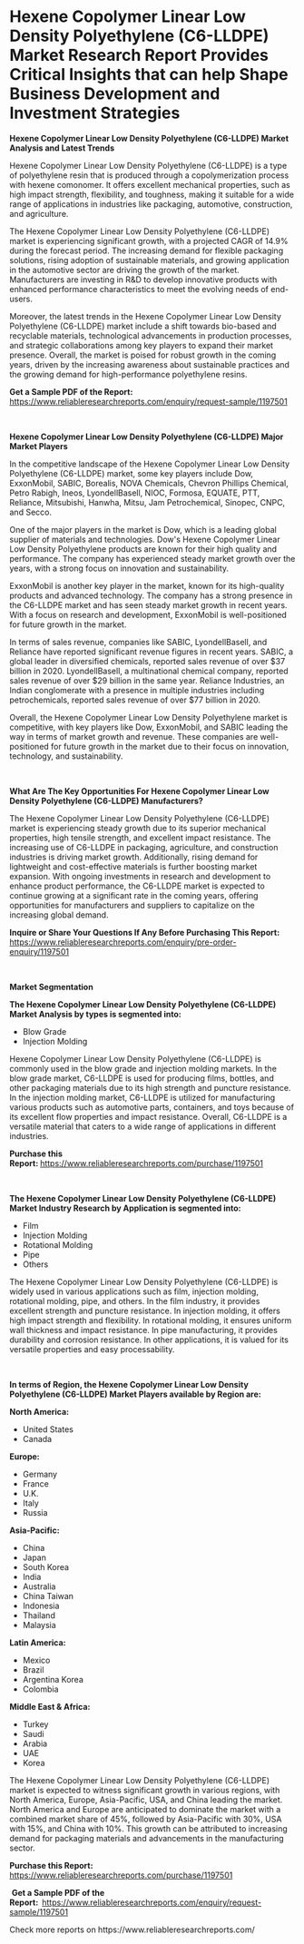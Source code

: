 <p><h1>Hexene Copolymer Linear Low Density Polyethylene (C6-LLDPE) Market Research Report Provides Critical Insights that can help Shape Business Development and Investment Strategies</h1></p><p><strong>Hexene Copolymer Linear Low Density Polyethylene (C6-LLDPE) Market Analysis and Latest Trends</strong></p>
<p><p>Hexene Copolymer Linear Low Density Polyethylene (C6-LLDPE) is a type of polyethylene resin that is produced through a copolymerization process with hexene comonomer. It offers excellent mechanical properties, such as high impact strength, flexibility, and toughness, making it suitable for a wide range of applications in industries like packaging, automotive, construction, and agriculture.</p><p>The Hexene Copolymer Linear Low Density Polyethylene (C6-LLDPE) market is experiencing significant growth, with a projected CAGR of 14.9% during the forecast period. The increasing demand for flexible packaging solutions, rising adoption of sustainable materials, and growing application in the automotive sector are driving the growth of the market. Manufacturers are investing in R&D to develop innovative products with enhanced performance characteristics to meet the evolving needs of end-users.</p><p>Moreover, the latest trends in the Hexene Copolymer Linear Low Density Polyethylene (C6-LLDPE) market include a shift towards bio-based and recyclable materials, technological advancements in production processes, and strategic collaborations among key players to expand their market presence. Overall, the market is poised for robust growth in the coming years, driven by the increasing awareness about sustainable practices and the growing demand for high-performance polyethylene resins.</p></p>
<p><strong>Get a Sample PDF of the Report:&nbsp;</strong> <a href="https://www.reliableresearchreports.com/enquiry/request-sample/1197501">https://www.reliableresearchreports.com/enquiry/request-sample/1197501</a></p>
<p>&nbsp;</p>
<p><strong>Hexene Copolymer Linear Low Density Polyethylene (C6-LLDPE) Major Market Players</strong></p>
<p><p>In the competitive landscape of the Hexene Copolymer Linear Low Density Polyethylene (C6-LLDPE) market, some key players include Dow, ExxonMobil, SABIC, Borealis, NOVA Chemicals, Chevron Phillips Chemical, Petro Rabigh, Ineos, LyondellBasell, NIOC, Formosa, EQUATE, PTT, Reliance, Mitsubishi, Hanwha, Mitsu, Jam Petrochemical, Sinopec, CNPC, and Secco.</p><p>One of the major players in the market is Dow, which is a leading global supplier of materials and technologies. Dow's Hexene Copolymer Linear Low Density Polyethylene products are known for their high quality and performance. The company has experienced steady market growth over the years, with a strong focus on innovation and sustainability.</p><p>ExxonMobil is another key player in the market, known for its high-quality products and advanced technology. The company has a strong presence in the C6-LLDPE market and has seen steady market growth in recent years. With a focus on research and development, ExxonMobil is well-positioned for future growth in the market.</p><p>In terms of sales revenue, companies like SABIC, LyondellBasell, and Reliance have reported significant revenue figures in recent years. SABIC, a global leader in diversified chemicals, reported sales revenue of over $37 billion in 2020. LyondellBasell, a multinational chemical company, reported sales revenue of over $29 billion in the same year. Reliance Industries, an Indian conglomerate with a presence in multiple industries including petrochemicals, reported sales revenue of over $77 billion in 2020.</p><p>Overall, the Hexene Copolymer Linear Low Density Polyethylene market is competitive, with key players like Dow, ExxonMobil, and SABIC leading the way in terms of market growth and revenue. These companies are well-positioned for future growth in the market due to their focus on innovation, technology, and sustainability.</p></p>
<p>&nbsp;</p>
<p><strong>What Are The Key Opportunities For Hexene Copolymer Linear Low Density Polyethylene (C6-LLDPE) Manufacturers?</strong></p>
<p><p>The Hexene Copolymer Linear Low Density Polyethylene (C6-LLDPE) market is experiencing steady growth due to its superior mechanical properties, high tensile strength, and excellent impact resistance. The increasing use of C6-LLDPE in packaging, agriculture, and construction industries is driving market growth. Additionally, rising demand for lightweight and cost-effective materials is further boosting market expansion. With ongoing investments in research and development to enhance product performance, the C6-LLDPE market is expected to continue growing at a significant rate in the coming years, offering opportunities for manufacturers and suppliers to capitalize on the increasing global demand.</p></p>
<p><strong>Inquire or Share Your Questions If Any Before Purchasing This Report:</strong> <a href="https://www.reliableresearchreports.com/enquiry/pre-order-enquiry/1197501">https://www.reliableresearchreports.com/enquiry/pre-order-enquiry/1197501</a></p>
<p>&nbsp;</p>
<p><strong>Market Segmentation</strong></p>
<p><strong>The Hexene Copolymer Linear Low Density Polyethylene (C6-LLDPE) Market Analysis by types is segmented into:</strong></p>
<p><ul><li>Blow Grade</li><li>Injection Molding</li></ul></p>
<p><p>Hexene Copolymer Linear Low Density Polyethylene (C6-LLDPE) is commonly used in the blow grade and injection molding markets. In the blow grade market, C6-LLDPE is used for producing films, bottles, and other packaging materials due to its high strength and puncture resistance. In the injection molding market, C6-LLDPE is utilized for manufacturing various products such as automotive parts, containers, and toys because of its excellent flow properties and impact resistance. Overall, C6-LLDPE is a versatile material that caters to a wide range of applications in different industries.</p></p>
<p><strong>Purchase this Report:&nbsp;</strong><a href="https://www.reliableresearchreports.com/purchase/1197501">https://www.reliableresearchreports.com/purchase/1197501</a></p>
<p>&nbsp;</p>
<p><strong>The Hexene Copolymer Linear Low Density Polyethylene (C6-LLDPE) Market Industry Research by Application is segmented into:</strong></p>
<p><ul><li>Film</li><li>Injection Molding</li><li>Rotational Molding</li><li>Pipe</li><li>Others</li></ul></p>
<p><p>The Hexene Copolymer Linear Low Density Polyethylene (C6-LLDPE) is widely used in various applications such as film, injection molding, rotational molding, pipe, and others. In the film industry, it provides excellent strength and puncture resistance. In injection molding, it offers high impact strength and flexibility. In rotational molding, it ensures uniform wall thickness and impact resistance. In pipe manufacturing, it provides durability and corrosion resistance. In other applications, it is valued for its versatile properties and easy processability.</p></p>
<p>&nbsp;</p>
<p><strong>In terms of Region, the Hexene Copolymer Linear Low Density Polyethylene (C6-LLDPE) Market Players available by Region are:</strong></p>
<p>
    <p> <strong> North America: </strong>
        <ul>
            <li>United States</li>
            <li>Canada</li>
        </ul>
        </p> 
    <p> <strong> Europe: </strong>
        <ul>
            <li>Germany</li>
            <li>France</li>
            <li>U.K.</li>
            <li>Italy</li>
            <li>Russia</li>
        </ul>
        </p> 
    <p> <strong> Asia-Pacific: </strong>
        <ul>
            <li>China</li>
            <li>Japan</li>
            <li>South Korea</li>
            <li>India</li>
            <li>Australia</li>
            <li>China Taiwan</li>
            <li>Indonesia</li>
            <li>Thailand</li>
            <li>Malaysia</li>
        </ul>
        </p> 
    <p> <strong> Latin America: </strong>
        <ul>
            <li>Mexico</li>
            <li>Brazil</li>
            <li>Argentina Korea</li>
            <li>Colombia</li>
        </ul>
        </p> 
    <p> <strong> Middle East & Africa: </strong>
        <ul>
            <li>Turkey</li>
            <li>Saudi</li>
            <li>Arabia</li>
            <li>UAE</li>
            <li>Korea</li>
        </ul>
    </p>
    </p>
<p><p>The Hexene Copolymer Linear Low Density Polyethylene (C6-LLDPE) market is expected to witness significant growth in various regions, with North America, Europe, Asia-Pacific, USA, and China leading the market. North America and Europe are anticipated to dominate the market with a combined market share of 45%, followed by Asia-Pacific with 30%, USA with 15%, and China with 10%. This growth can be attributed to increasing demand for packaging materials and advancements in the manufacturing sector.</p></p>
<p><strong>Purchase this Report: </strong><a href="https://www.reliableresearchreports.com/purchase/1197501">https://www.reliableresearchreports.com/purchase/1197501</a></p>
<p>&nbsp;<strong>Get a Sample PDF of the Report:&nbsp;&nbsp;</strong><a href="https://www.reliableresearchreports.com/enquiry/request-sample/1197501">https://www.reliableresearchreports.com/enquiry/request-sample/1197501</a></p>
<p><strong></strong></p>
<p>Check more reports on https://www.reliableresearchreports.com/</p>